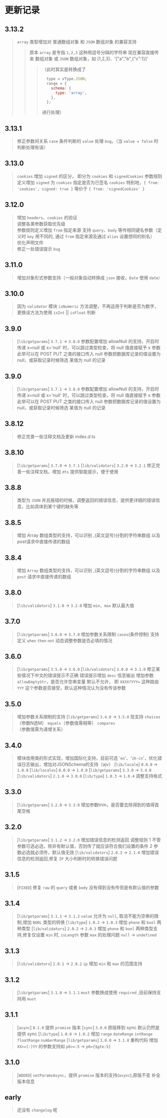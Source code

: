 # 更新记录

## 3.13.2
>
> `array` 类型增加对 普通数组对象 和 `JSON` 数组对象 的兼容支持
>> 原本 `array` 是专指 `1,2,3` 这种用逗号分隔的字符串
>> 现在兼容直接传来 数组对象 或 `JSON` 数组对象，如 [1,2,3]、'["a","b",{"c":1}]'
>>>（此时其实是转换成了
>>> ```js
>>>   type = vType.JSON;
>>>   range = {
>>>     schema: {
>>>       type: 'array',
>>>     },
>>>   };
>>> ```
>>> 进行处理）
> 

## 3.13.1
>
> 修正参数间关系 `case` 条件判断的 `value` 处理 `bug`。（当 `value = false` 时判断处理有误）
> 

## 3.13.0
>
> `cookies` 增加 `signed` 的区分， 即分为 `cookies` 和 `signedCookies`
> 参数规则定义增加 `signed` 为 `cookies` 指定是否为已签名 `cookies`
> 特别地，`{ from: 'cookies', signed: true }` 等价于 `{ from: 'signedCookies' }`
> 

## 3.12.0
>
> 增加 `headers`、`cookies` 的验证  
> 调整各类参数获取优先级  
> 参数规则定义增加 `from` 指定来源
> 支持 `query`、`body` 等传相同键名参数（定义时 `key` 用不同的, 通过 `from` 指定来源及通过 `alias` 设置想同的别名）  
> 优化声明文件  
> 修正一处错误提示 `bug`  

## 3.11.0
>
> 增加对象形式参数支持（一般对象自动转换成 `json` 接收，`Date` 使用 `date）`

## 3.10.0
>
> 因为 `validator` 模块 `isNumeric` 方法调整，不再适用于判断是否为数字，更换该方法为使用 `isInt` || `isFloat` 判断

## 3.9.0
>
> [`lib/getparams`]  `3.7.1` -> `3.8.0`
> 参数配置增加 allowNull 的支持，开启时 传递 x=null 或 x='null' 时，可以跳过类型检查，将 null 值直接赋予 x 参数
> 此举可以在 POST PUT 之类的接口传入 null 参数把数据库记录的值设置为 null，或获取记录时候筛选 某值为 null 的记录

## 3.9.0
>
> [`lib/getparams`]  `3.7.1` -> `3.8.0`
> 参数配置增加 allowNull 的支持，开启时 传递 x=null 或 x='null' 时，可以跳过类型检查，将 null 值直接赋予 x 参数
> 此举可以在 POST PUT 之类的接口传入 null 参数把数据库记录的值设置为 null，或获取记录时候筛选 某值为 null 的记录

## 3.8.12
>
> 修正完善一些注释文档及更新 index.d.ts

## 3.8.10
>
> [`lib/getparams`]  `3.7.0` -> `3.7.1`
> [`lib/validators`] `3.2.0` -> `3.2.1`
> 修正完善一些注释文档，增加 `dts` 提供智能提示，便于使用

## 3.8.8
>
> 类型为 `JSON` 并且报错的时候，调整返回的错误信息，提供更详细的错误信息，比如具体到某个键的缺失等

## 3.8.5
>
> 增加 Array 数组类型的支持，可以识别 ,(英文逗号)分割的字符串数组 以及 post请求中直接传递的数组

## 3.8.4
>
> 增加 `Array` 数组类型的支持，可以识别 ,(英文逗号)分割的字符串数组 以及 `post` 请求中直接传递的数组

## 3.8.0
>
> [`lib/validators`] `3.1.0` -> `3.2.0`  增加 `min`、`max` 默认最大值

## 3.7.0
>
> [`lib/getparams`]  `3.6.0` -> `3.7.0`  增加参数关系限制 `cases`(条件控制) 支持定义 `when` `then` `not` 动态调整参数是否必填的情况

## 3.6.0
>
> [`lib/getparams`]  `3.5.0` -> `3.6.0`
> [`lib/validators`] `3.0.0` -> `3.1.0`
> 修正某些情况下中文的错误提示不正确
> 错误提示增加 `desc` 信息输出
> 增加参数 `allowEmptyStr`，是否允许空串变量 默认不允许， 即 `XXXX?YYY=` 这种路由 `YYY` 这个参数是否接受，默认这种情况认为没有传该参数

## 3.5.0
>
> 增加参数关系限制的支持
> [`lib/getparams`]  `3.4.0` -> `3.5.0` 现支持 `choices`（参数N选M） `equals`（参数值需相等） `compares`（参数值需为递增关系）

## 3.4.0
>
> 模块改用类的形式实现，增加国际化支持，目前可选 '`en`'、'`zh-cn`'，优化错误日志输出，增加对JSONSchema的支持（ajv）
> [`lib/locale`]  `0.0.0` -> `1.0.0`
> [`lib/locales`] `0.0.0` -> `1.0.0`
> [`lib/getparams`]  `3.3.0`  ->  `3.4.0`
> [`lib/validators`]  `2.1.0` -> `3.0.0`
> [`lib/type`]  `1.0.3` -> `1.0.4` 调整支持格式

## 3.3.0
>
> [`lib/getparams`]  `3.2.0` -> `3.3.0` 增加参数trim，是否要去除得到的值得首尾空格

## 3.2.0
>
> [`lib/getparams`]  `3.1.2` -> `3.2.0` 增加错误信息的检测返回
    调整规则 1 不管参数可选必选，除非有默认值，否则传了就应该符合我们设置的条件
            2 参数必选就必须传，默认值无效
> [`lib/validators`]  `2.0.3` -> `2.1.0` 增加错误信息的检测返回,修复 `IP` 大小判断时的转换错误问题

## 3.1.5
>
> [`FIXED`]  修复 `raw` 的 `query` 或者 `body` 没有得到没有传但是有默认值的参数

## 3.1.4
>
> [`lib/getparams`]  `3.1.1` -> `3.1.2` `value` 允许为 `null`, 取消不能为空串的限制,增加 `BOOL` 类型的转换
> [`lib/type`]  `1.0.2` -> `1.0.3` 增加 `phone` 和 `bool` 两种类型
> [`lib/validators`]  `2.0.2` -> `2.0.3` 增加 `phone` 和 `bool` 两种类型支持,修复仅设置 `min` 时, `isLength` 参数 `max` 的处理问题 `null` -> `undefined`

## 3.1.3
>
> [`lib/validators`]  `2.0.1` -> `2.0.2` `ip` 增加 `min` 和 `max` 的范围支持

## 3.1.2
>
> [`lib/getparams`]  `3.1.0` -> `3.1.1` `must` 参数换成使用 `required` ,目前保持支持用 `must`

## 3.1.1
>
> [`async`] `0.1.0` 提供 `promise` 版本
> [`sync`]  `3.0.0` 原版移到 sync 默认仍然是提供 sync
> [`lib/type`]  `1.0.0` -> `1.0.2` 增加 `range` `dateRange` `intRange` `floatRange` `numberRange`
> [`lib/getparams`]  `3.0.0` -> `3.1.0` 重构代码 增加 `XX>=[:]YY` 的参数支持如 `p6>=:5`  -> `p6={$gte:5}`

## 3.1.0
>
> [`ADDED`] `setParamsAsync`，提供 `promise` 版本的支持(`async`),原版不变
> 补全版本信息

## early
>
> 还没有 `changelog` 呢

